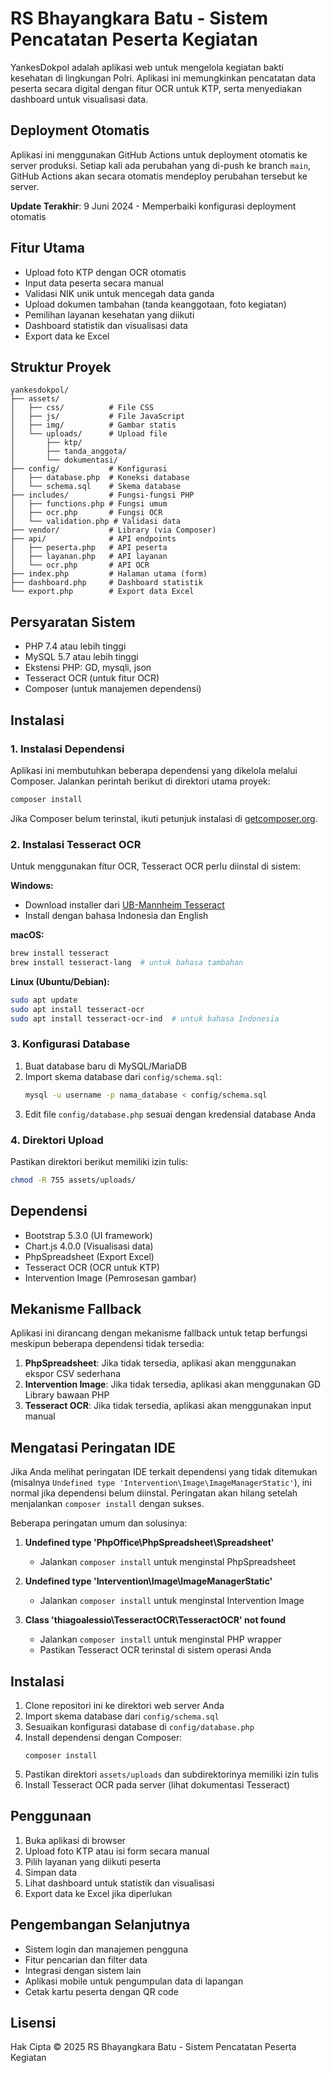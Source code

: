 # RS Bhayangkara Batu - Sistem Pencatatan Peserta Kegiatan

YankesDokpol adalah aplikasi web untuk mengelola kegiatan bakti kesehatan di lingkungan Polri. Aplikasi ini memungkinkan pencatatan data peserta secara digital dengan fitur OCR untuk KTP, serta menyediakan dashboard untuk visualisasi data.

## Deployment Otomatis

Aplikasi ini menggunakan GitHub Actions untuk deployment otomatis ke server produksi. Setiap kali ada perubahan yang di-push ke branch `main`, GitHub Actions akan secara otomatis mendeploy perubahan tersebut ke server.

**Update Terakhir**: 9 Juni 2024 - Memperbaiki konfigurasi deployment otomatis

## Fitur Utama

- Upload foto KTP dengan OCR otomatis
- Input data peserta secara manual
- Validasi NIK unik untuk mencegah data ganda
- Upload dokumen tambahan (tanda keanggotaan, foto kegiatan)
- Pemilihan layanan kesehatan yang diikuti
- Dashboard statistik dan visualisasi data
- Export data ke Excel

## Struktur Proyek
```
yankesdokpol/
├── assets/
│   ├── css/          # File CSS
│   ├── js/           # File JavaScript
│   ├── img/          # Gambar statis
│   └── uploads/      # Upload file
│       ├── ktp/
│       ├── tanda_anggota/
│       └── dokumentasi/
├── config/           # Konfigurasi
│   ├── database.php  # Koneksi database
│   └── schema.sql    # Skema database
├── includes/         # Fungsi-fungsi PHP
│   ├── functions.php # Fungsi umum
│   ├── ocr.php       # Fungsi OCR
│   └── validation.php # Validasi data
├── vendor/           # Library (via Composer)
├── api/              # API endpoints
│   ├── peserta.php   # API peserta
│   ├── layanan.php   # API layanan
│   └── ocr.php       # API OCR
├── index.php         # Halaman utama (form)
├── dashboard.php     # Dashboard statistik
└── export.php        # Export data Excel
```

## Persyaratan Sistem

- PHP 7.4 atau lebih tinggi
- MySQL 5.7 atau lebih tinggi
- Ekstensi PHP: GD, mysqli, json
- Tesseract OCR (untuk fitur OCR)
- Composer (untuk manajemen dependensi)

## Instalasi

### 1. Instalasi Dependensi

Aplikasi ini membutuhkan beberapa dependensi yang dikelola melalui Composer. Jalankan perintah berikut di direktori utama proyek:

```bash
composer install
```

Jika Composer belum terinstal, ikuti petunjuk instalasi di [getcomposer.org](https://getcomposer.org/download/).

### 2. Instalasi Tesseract OCR

Untuk menggunakan fitur OCR, Tesseract OCR perlu diinstal di sistem:

**Windows:**
- Download installer dari [UB-Mannheim Tesseract](https://github.com/UB-Mannheim/tesseract/wiki)
- Install dengan bahasa Indonesia dan English

**macOS:**
```bash
brew install tesseract
brew install tesseract-lang  # untuk bahasa tambahan
```

**Linux (Ubuntu/Debian):**
```bash
sudo apt update
sudo apt install tesseract-ocr
sudo apt install tesseract-ocr-ind  # untuk bahasa Indonesia
```

### 3. Konfigurasi Database

1. Buat database baru di MySQL/MariaDB
2. Import skema database dari `config/schema.sql`:
   ```bash
   mysql -u username -p nama_database < config/schema.sql
   ```
3. Edit file `config/database.php` sesuai dengan kredensial database Anda

### 4. Direktori Upload

Pastikan direktori berikut memiliki izin tulis:
```bash
chmod -R 755 assets/uploads/
```

## Dependensi

- Bootstrap 5.3.0 (UI framework)
- Chart.js 4.0.0 (Visualisasi data)
- PhpSpreadsheet (Export Excel)
- Tesseract OCR (OCR untuk KTP)
- Intervention Image (Pemrosesan gambar)

## Mekanisme Fallback

Aplikasi ini dirancang dengan mekanisme fallback untuk tetap berfungsi meskipun beberapa dependensi tidak tersedia:

1. **PhpSpreadsheet**: Jika tidak tersedia, aplikasi akan menggunakan ekspor CSV sederhana
2. **Intervention Image**: Jika tidak tersedia, aplikasi akan menggunakan GD Library bawaan PHP
3. **Tesseract OCR**: Jika tidak tersedia, aplikasi akan menggunakan input manual

## Mengatasi Peringatan IDE

Jika Anda melihat peringatan IDE terkait dependensi yang tidak ditemukan (misalnya `Undefined type 'Intervention\Image\ImageManagerStatic'`), ini normal jika dependensi belum diinstal. Peringatan akan hilang setelah menjalankan `composer install` dengan sukses.

Beberapa peringatan umum dan solusinya:

1. **Undefined type 'PhpOffice\PhpSpreadsheet\Spreadsheet'**
   - Jalankan `composer install` untuk menginstal PhpSpreadsheet

2. **Undefined type 'Intervention\Image\ImageManagerStatic'**
   - Jalankan `composer install` untuk menginstal Intervention Image

3. **Class 'thiagoalessio\TesseractOCR\TesseractOCR' not found**
   - Jalankan `composer install` untuk menginstal PHP wrapper
   - Pastikan Tesseract OCR terinstal di sistem operasi Anda

## Instalasi

1. Clone repositori ini ke direktori web server Anda
2. Import skema database dari `config/schema.sql`
3. Sesuaikan konfigurasi database di `config/database.php`
4. Install dependensi dengan Composer:
   ```
   composer install
   ```
5. Pastikan direktori `assets/uploads` dan subdirektorinya memiliki izin tulis
6. Install Tesseract OCR pada server (lihat dokumentasi Tesseract)

## Penggunaan

1. Buka aplikasi di browser
2. Upload foto KTP atau isi form secara manual
3. Pilih layanan yang diikuti peserta
4. Simpan data
5. Lihat dashboard untuk statistik dan visualisasi
6. Export data ke Excel jika diperlukan

## Pengembangan Selanjutnya

- Sistem login dan manajemen pengguna
- Fitur pencarian dan filter data
- Integrasi dengan sistem lain
- Aplikasi mobile untuk pengumpulan data di lapangan
- Cetak kartu peserta dengan QR code

## Lisensi

Hak Cipta © 2025 RS Bhayangkara Batu - Sistem Pencatatan Peserta Kegiatan
